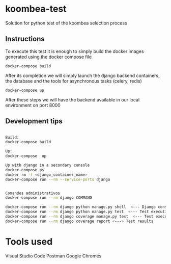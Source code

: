 # koombea-test
Solution for python test of the koombea selection process


## Instructions 

To execute this test it is enough to simply build the docker images generated using the docker compose file

`docker-compose build`

After its completion we will simply launch the django backend containers, the database and the tools for asynchronous tasks (celery, redis)

`docker-compose up`

After these steps we will have the backend available in our local environment on port 8000


## Development tips

```bash

Build:
docker-compose build

Up:
docker-compose  up

Up with django in a secondary console
docker-compose ps
docker rm -f <django_container_name>
docker-compose run --rm --service-ports django


Comandos administrativos
docker-compose run --rm django COMMAND

docker-compose run --rm django python manage.py shell  <--- Django console
docker-compose run --rm django python manage.py test  <--- Test execution
docker-compose run --rm django coverage manage.py test  <--- Test execution with coverage
docker-compose run --rm django coverage report <---> Test results
```


# Tools used 

Visual Studio Code
Postman
Google Chromes